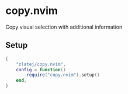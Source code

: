 # copy.nvim

Copy visual selection with additional information

## Setup

```lua
{
	"zlatej/copy.nvim",
	config = function()
		require("copy.nvim").setup()
	end,
}
```

